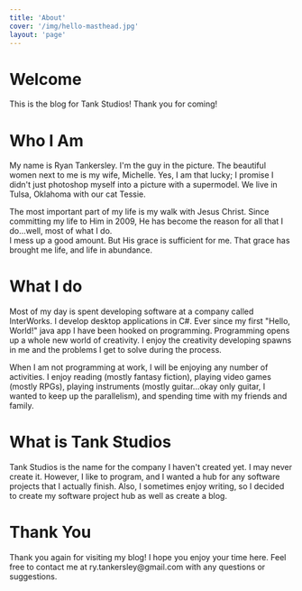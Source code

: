 ```yaml
---
title: 'About'
cover: '/img/hello-masthead.jpg'
layout: 'page'
---
```


<h1 id="heading1">Welcome</h1>
This is the blog for Tank Studios!  Thank you for coming!

<h1> Who I Am </h1>
My name is Ryan Tankersley.  I'm the guy in the picture.  The beautiful women next to me is my wife, Michelle.  
Yes, I am that lucky; I promise I didn't just photoshop myself into a picture with a supermodel. We live in Tulsa, Oklahoma with our cat Tessie.

The most important part of my life is my walk with Jesus Christ.  Since committing my life to Him in 2009, He has become the reason for all that I do...well, most of what I do.  
I mess up a good amount.  But His grace is sufficient for me.  That grace has brought me life, and life in abundance.

<h1> What I do </h1>
Most of my day is spent developing software at a company called InterWorks.  I develop desktop applications in C#. Ever since my first "Hello, World!" java app I have been hooked on programming.  
Programming opens up a whole new world of creativity.  I enjoy the creativity developing spawns in me and the problems I get to solve during the process.

When I am not programming at work, I will be enjoying any number of activities.  I enjoy reading (mostly fantasy fiction), playing video games (mostly RPGs), playing instruments 
(mostly guitar...okay only guitar, I wanted to keep up the parallelism), and spending time with my friends and family.

<h1>What is Tank Studios</h1>
Tank Studios is the name for the company I haven't created yet.  I may never create it.  However, I like to program, and I wanted a hub for any software projects that I actually finish.
Also, I sometimes enjoy writing, so I decided to create my software project hub as well as create a blog.

<h1>Thank You</h1>
Thank you again for visiting my blog!  I hope you enjoy your time here.  Feel free to contact me at ry.tankersley@gmail.com with any questions or suggestions.